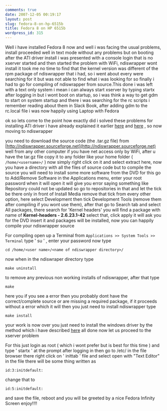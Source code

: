 ```yaml
---
comments: true
date: 2007-12-05 00:19:17
layout: post
slug: fedora-8-on-hp-6515b
title: Fedora 8 on HP 6515b
wordpress_id: 315
---
```


Well i have installed Fedora 8 now and well i was facing the usual problems, install proceeded well in text mode without any problems but on booting after the ATI driver install i was presented with a console login that is no xserver started and then started the problem with WiFi, ndiswrapper wont install it took me no time to find that the kernel version was different of the rpm package of ndiswrapper that i had, so i went about every were searching for it but was not able to find what i was looking for so finally i had to go for compiling of ndiswrapper from source.This done i was left with a text only system i mean i can always start xserver by typing startx after logging in but i wont boot on startup, so i was think a way to get gdm to start on system startup and there i was searching for the rc scripts i remember reading about them in Slack Book, after adding gdm to the rc.local file i was now happily using Laptop with Fedora

ok so lets come to the point how exactly did i solved these problems for installing ATI driver i have already explained it earlier [here](http://warofwords.wordpress.com/2007/10/07/using-ubuntu-on-hp-6515b-ati-x1250/) and [here](http://lug-manipal.manishtech.info/2007/11/20/installing-any-linux-on-hp-compaq-6515b/) , so now moving to ndiswrapper

you need to download the source code (the .tar.gz file) from [http://ndiswrapper.sourceforge.net](http://ndiswrapper.sourceforge.net) well from any other computer if you have net access only by WiFi, after u have the tar.gz file copy it to any folder like your home folder ( `/home/<username>/` ) now simply right click on it and select extract here, now you have a directory with all the files of source code but to compile the source you will need to install some more software from the DVD for this go to Add/Remove Software in the Applications menu, enter your root password when it will open it will give you error saying something like Repository could not be updated so go to repositories in that and let the tick be there only in front of Install Media remove that tick from every other option, here select Development then tick Development Tools (remove them after compiling if you wont use them), after that go to Search tab and select All packages, there search for 'Kernel headers' you will find a package with name of **Kernel-headers - 2.6.23.1-42** select that, click apply it will ask you for the DVD insert it and packages will be installed, now you can happily compile your ndiswrapper source

For compiling open up a Terminal from `Applications >> System Tools >> Terminal` type ' su ' , enter your password now type

    cd /home/<user name>/<name of ndiswrapper directory>/

now when in the ndiswraper directory type

    make uninstall

to remove any previous non working  installs of ndiswrapper, after that type

    make 

here you if you see a error then you probably dont have the correct/complete source or are missing a required package, if it proceeds without a error which it will then you just need to install ndiswrapper type

    make install

your work is now over you just need to install the windows driver by the method which i have described [here](http://warofwords.wordpress.com/2007/10/08/using-wifi-in-ubuntu-on-hp-6515b-broadcom/) all done now let us proceed to the xserver problem

For this just login as root ( which i wont prefer but is best for this time ) and type ' startx ' at the prompt after logging in then go to /etc/ in the file browser there right click on ' inittab ' file and select open with "Text Editor" in the file there will be some thing written as

    id:3:initdefault:

change that to

    id:5:initdefault:

and save the file, reboot and you will be greeted by a nice Fedora Infinity Screen enjoy!!!!
